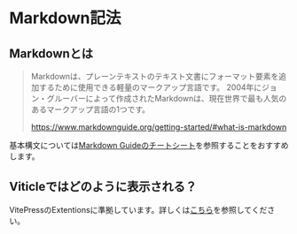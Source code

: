 # Markdown記法

## Markdownとは

> Markdownは、プレーンテキストのテキスト文書にフォーマット要素を追加するために使用できる軽量のマークアップ言語です。
> 2004年にジョン・グルーバーによって作成されたMarkdownは、現在世界で最も人気のあるマークアップ言語の1つです。
>
> <https://www.markdownguide.org/getting-started/#what-is-markdown>

基本構文については[Markdown Guideのチートシート](https://www.markdownguide.org/cheat-sheet/)を参照することをおすすめします。

## Viticleではどのように表示される？

VitePressのExtentionsに準拠しています。詳しくは[こちら](https://vitepress.dev/guide/markdown)を参照してください。
